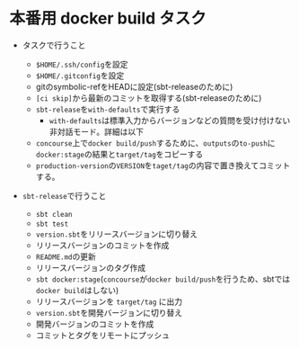 # 本番用 docker build タスク

- タスクで行うこと
    - `$HOME/.ssh/config`を設定
    - `$HOME/.gitconfig`を設定
    - gitのsymbolic-refをHEADに設定(sbt-releaseのために)
    - `[ci skip]`から最新のコミットを取得する(sbt-releaseのために)
    - `sbt-release`を`with-defaults`で実行する
        - `with-defaults`は標準入力からバージョンなどの質問を受け付けない非対話モード。詳細は以下
    - `concourse`上で`docker build/push`するために、`outputs`の`to-push`に`docker:stage`の結果と`target/tag`をコピーする
    - `production-version`の`VERSION`を`taget/tag`の内容で置き換えてコミットする。

- `sbt-release`で行うこと
    - `sbt clean`
    - `sbt test`
    - `version.sbt`をリリースバージョンに切り替え
    - リリースバージョンのコミットを作成
    - `README.md`の更新
    - リリースバージョンのタグ作成
    - `sbt docker:stage`(`concourse`が`docker build/push`を行うため、sbtでは`docker build`はしない)
    - リリースバージョンを `target/tag` に出力
    - `version.sbt`を開発バージョンに切り替え
    - 開発バージョンのコミットを作成
    - コミットとタグをリモートにプッシュ
